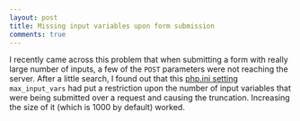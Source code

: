 ```yaml
---
layout: post
title: Missing input variables upon form submission
comments: true
---
```

I recently came across this problem that when submitting a form with really large number of inputs, a few of the `POST` parameters were not reaching the server. After a little search, I found out that this [php.ini setting](http://php.net/manual/en/info.configuration.php#ini.max-input-vars) `max_input_vars` had put a restriction upon the number of input variables that were being submitted over a request and causing the truncation. Increasing the size of it (which is 1000 by default) worked.
